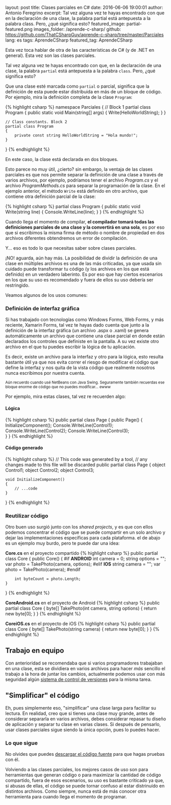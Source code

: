 layout: post
title: Clases parciales en C#
date: 2016-06-06 19:00:01
author: Antonio Feregrino
excerpt: Tal vez alguna vez te hayas encontrado con que en la declaración de una clase, la palabra partial está antepuesta a la palabra class. Pero, ¿qué significa esto?
featured_image: partial-featured.png
images_folder: /aprende-c-sharp/
github: https://github.com/ThatCSharpGuy/aprende-c-sharp/tree/master/Parciales
lang: es
tags: AprendeCSharp
featured_tag: AprendeCSharp

Esta vez toca hablar de otra de las características de C# (y de .NET en general). Esta vez son las clases parciales. 

Tal vez alguna vez te hayas encontrado con que, en la declaración de una clase, la palabra `partial` está antepuesta a la palabra `class`. Pero, ¿qué significa esto?

Que una clase esté marcada como `partial` o parcial, significa que la definición de esta puede estar distribuida en más de un bloque de código. Por ejemplo, mira la definición completa de la clase `Program`:

{% highlight csharp %}
namespace Parciales
{
    // Block 1
    partial class Program
    {
        public static void Main(string[] args)
        {
            Write(HelloWorldString);
        }
    }

    // Class constants. Block 2
    partial class Program
    {
        private const string HelloWorldString = "Hola mundo!";
    }
}
{% endhighlight %}  

En este caso, la clase está declarada en dos bloques.

Esto parece no muy útil, ¿cierto? sin embargo, la ventaja de las clases parciales es que nos permite separar la definición de una clase a través de varios archivos, por ejemplo, podríamos tener el archivo *Program.cs* y el archivo *ProgramMethods.cs* para separar la programación de la clase. En el ejemplo anterior, el método `Write` está definido en otro archivo, que contiene otra definición parcial de la clase:

{% highlight csharp %}
partial class Program
{
    public static void Write(string line)
    {
        Console.WriteLine(line);
    }
}
{% endhighlight %}  

Cuando llega el momento de compilar, **el compilador tomará todas las definiciones parciales de una clase y la convertirá en una sola**, es por eso que si escribimos la misma firma de método o nombre de propiedad en dos archivos diferentes obtendremos un error de compilación.

Y... eso es todo lo que necesitas saber sobre clases parciales.


¡NO! aguarda, aún hay más. La posibilidad de dividir la definición de una clase en múltiples archivos es una de las más criticadas, ya que usada sin cuidado puede transformar tu código (y los archivos en los que está definido) en un verdadero laberinto. Es por eso que hay ciertos escenarios en los que su uso es recomendado y fuera de ellos su uso debería ser restringido. 

Veamos algunos de los usos comunes:

### Definición de interfaz gráfica  
Si has trabajado con tecnologías como Windows Forms, Web Forms, y más reciente, Xamarin Forms, tal vez te hayas dado cuenta que junto a la definición de la interfaz gráfica (un archivo .aspx o .xaml) se genera automáticamente un archivo que contiene una clase parcial en donde están declarados los controles que definiste en la pantalla. A su vez existe otro archivo en el que tu puedes escribir la lógica de tu aplicación. 

Es decir, existe un archivo para la interfaz y otro para la lógica, esto resulta bastante útil ya que nos evita correr el riesgo de modificar el código que define la interfaz y nos quita de la vista código que realmente nosotros nunca escribimos por nuestra cuenta. 

<small>Aún recuerdo cuando usé NetBeans con Java Swing. Seguramente también recuerdas ese bloque enorme de código que no puedes modificar... ewww</small>

Por ejemplo, mira estas clases, tal vez re recuerden algo:

<div class="pure-g">
<div class="pure-u-1 pure-u-md-1-2">

<h4>Lógica</h4>

{% highlight csharp %}
public partial class Page
{
    public Page()
    {
        InitializeComponent();
        Console.WriteLine(Control1);
        Console.WriteLine(Control2);
        Console.WriteLine(Control3);        
    }
}
{% endhighlight %}  
</div>
<div class="pure-u-1 pure-u-md-1-2">

<h4>Código generado</h4>

{% highlight csharp %}
// This code was generated by a tool, 
// any changes made to this file will be discarded
public partial class Page
{
    object Control1;
    object Control2;
    object Control3;

    void InitializeComponent()
    {
        // ...code
    }
}
{% endhighlight %}  
</div>  
</div>

### Reutilizar código
Otro buen uso surgió junto con los *shared projects*, y es que con ellos podemos concentrar el código que se puede compartir en un solo archivo y dejar las implementaciones específicas para cada plataforma. el de abajo es un ejemplo muy burdo, pero te puede dar una idea:

**Core.cs** en el proyecto compartido
{% highlight csharp %}
public partial class Core
{
    public Core()
    {
        #if __ANDROID__
        int camera = 0;
        string options = "";
        var photo = TakePhoto(camera, options);
        #elif __IOS__
        string camera = "";
        var photo = TakePhoto(camera);
        #endif

        int byteCount = photo.Length;
    }
}
{% endhighlight %} 

**CoreAndroid.cs** en el proyecto de Android
{% highlight csharp %}
public partial class Core
{
    byte[] TakePhoto(int camera, string options) 
    {
        return new byte[0];
    }
}
{% endhighlight %}  

**CoreiOS.cs** en el proyecto de iOS
{% highlight csharp %}
public partial class Core
{
    byte[] TakePhoto(string camera) 
    {
        return new byte[0];
    }
}
{% endhighlight %}  

## Trabajo en equipo
Con anterioridad se recomendaba que si varios programadores trabajaban en una clase, esta se dividiera en varios archivos para hacer *más* sencillo el trabajo a la hora de juntar los cambios, actualmente podemos usar con más seguridad algún <a href="http://localhost:4000/tv/control-versiones/">sistema de control de versiones</a> para la misma tarea.

## "Simplificar" el código
Eh, pues simplemente eso, "simplificar" una clase larga para facilitar su lectura. En realidad, creo que si tienes una clase muy grande, antes de considerar separarla en varios archivos, debes considerar repasar tu diseño de aplicación y separar tu clase en varias clases. Si después de pensarlo, usar clases parciales sigue siendo la única opción, pues lo puedes hacer. 

### Lo que sigue
No olvides que puedes <a href="https://github.com/ThatCSharpGuy/aprende-c-sharp/tree/master/Parciales" target="_blank" rel="nofollow">descargar el código fuente</a> para que hagas pruebas con él.  

Volviendo a las clases parciales, los mejores casos de uso son para herramientas que generan código o para maximizar la cantidad de código compartido, fuera de esos escenarios, su uso es bastante criticado ya que, si abusas de ellas, el código se puede tornar confuso al estar distrinuído en distintos archivos. Como siempre, nunca está de más conocer otra herramienta para cuando llega el momento de programar.